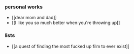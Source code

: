 ### personal works
- [[dear mom and dad]]
- [[I like you so much better when you're throwing up]] 

### lists
- [[a quest of finding the most fucked up film to ever exist]] 